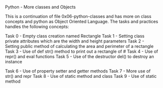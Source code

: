 Python - More classes and Objects

This is a continuation of file 0x06-python-classes and has more on class concepts and python as Object Oriented Language. The tasks and practices handles the following concepts:

Task 0 - Empty class creation named Rectangle
Task 1 - Setting class private attributes which are the width and height parameters
Task 2 - Setting public method of calculating the area and perimeter of a rectangle
Task 3 - Use of def str() method to print out a rectangle of #
Task 4 - Use of repr() and eval functions
Task 5 - Use of the destructor del() to destroy an instance

Task 6 - Use of property setter and getter methods
Task 7 - More use of str() and repr
Task 8 - Use of static method and class
Task 9 - Use of static method
